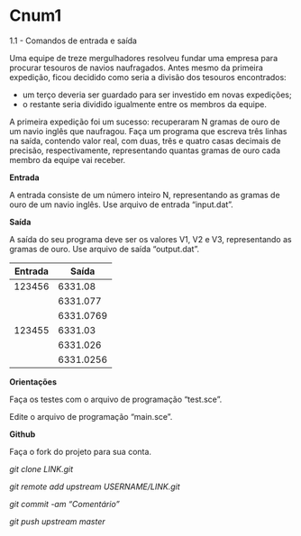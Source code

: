 # Cnum1
1.1 - Comandos de entrada e saída

Uma equipe de treze mergulhadores resolveu fundar uma empresa para procurar tesouros de navios naufragados. Antes mesmo da primeira expedição, ficou decidido como seria a divisão dos tesouros encontrados:

- um terço deveria ser guardado para ser investido em novas expedições;
- o restante seria dividido igualmente entre os membros da equipe.

A primeira expedição foi um sucesso: recuperaram N gramas de ouro de um navio inglês que naufragou. Faça um programa que escreva três linhas na saída, contendo valor real, com duas, três e quatro casas decimais de precisão, respectivamente, representando quantas gramas de ouro cada membro da equipe vai receber.

**Entrada**

A entrada consiste de um número inteiro N, representando as gramas de ouro de um navio inglês. Use arquivo de entrada “input.dat”.

**Saída**

A saída do seu programa deve ser os valores V1, V2 e V3, representando as gramas de ouro. Use arquivo de saída “output.dat”.

| Entrada | Saída |
| --- | --- |
| 123456 | 6331.08 |
| | 6331.077 |
| | 6331.0769 |
| 123455 | 6331.03 |
| | 6331.026 |
| | 6331.0256 |

**Orientações**

Faça os testes com o arquivo de programação “test.sce”.

Edite o arquivo de programação “main.sce”.

**Github**

Faça o fork do projeto para sua conta.

*git clone LINK.git*

*git remote add upstream USERNAME/LINK.git*

*git commit -am “Comentário”*

*git push upstream master*
